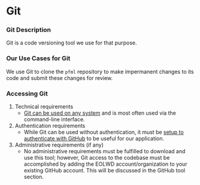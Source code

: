 # Git

### Git Description
Git is a code versioning tool we use for that purpose.

### Our Use Cases for Git

We use Git to clone the `pfml` repository to make impermanent changes to its code and submit these changes for review. 

### Accessing Git

1. Technical requirements 
    - [Git can be used on any system][GIT] and is most often used via the command-line interface.
2. Authentication requirements
    - While Git can be used without authentication, it must be [setup to authenticate with GitHub][SSH] to be useful for our application. 
3. Administrative requirements (if any)
    - No administrative requirements must be fulfilled to download and use this tool; however, Git access to the codebase must be accomplished by adding the EOLWD account/organization to your existing GitHub account. This will be discussed in the GitHub tool section.


[GIT]: https://git-scm.com/downloads
[SSH]: https://docs.github.com/en/authentication/connecting-to-github-with-ssh